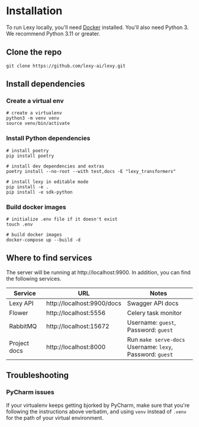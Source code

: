 # Installation

To run Lexy locally, you'll need [Docker](https://www.docker.com/get-started/) installed. You'll also need Python 3. We recommend Python 3.11 or greater.

## Clone the repo

```Shell
git clone https://github.com/lexy-ai/lexy.git
```


## Install dependencies

### Create a virtual env

```Shell
# create a virtualenv
python3 -m venv venv
source venv/bin/activate
```

### Install Python dependencies
```Shell
# install poetry
pip install poetry

# install dev dependencies and extras
poetry install --no-root --with test,docs -E "lexy_transformers"

# install lexy in editable mode
pip install -e .
pip install -e sdk-python
```

### Build docker images

```Shell
# initialize .env file if it doesn't exist
touch .env

# build docker images
docker-compose up --build -d
```

## Where to find services

The server will be running at http://localhost:9900. In addition, you can find the following services.


| Service      | URL                        | Notes                                                         |
|--------------|----------------------------|---------------------------------------------------------------|
| Lexy API     | http://localhost:9900/docs | Swagger API docs                                              |
| Flower       | http://localhost:5556      | Celery task monitor                                           |
| RabbitMQ     | http://localhost:15672     | Username: `guest`, Password: `guest`                          |
| Project docs | http://localhost:8000      | Run `make serve-docs`<br/>Username: `lexy`, Password: `guest` |


## Troubleshooting

### PyCharm issues

If your virtualenv keeps getting bjorked by PyCharm, make sure that you're following the instructions above verbatim, 
and using `venv` instead of `.venv` for the path of your virtual environment.
